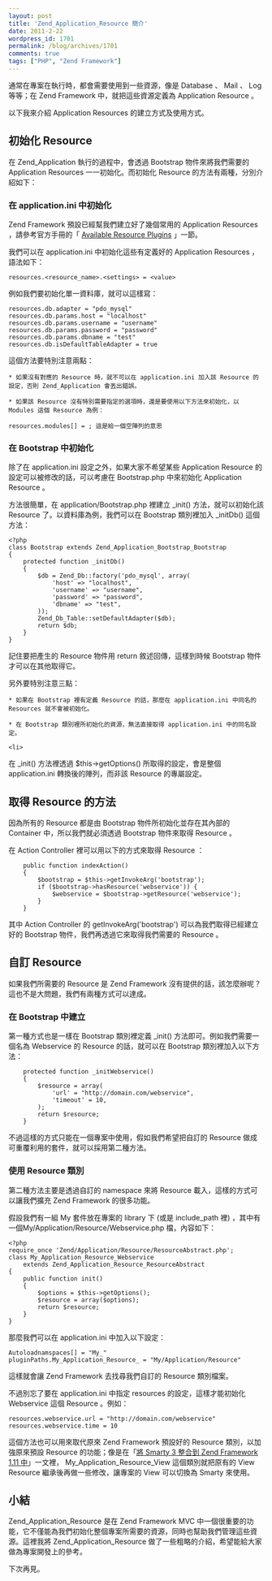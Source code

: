 ```yaml
---
layout: post
title: 'Zend_Application_Resource 簡介'
date: 2011-2-22
wordpress_id: 1701
permalink: /blog/archives/1701
comments: true
tags: ["PHP", "Zend Framework"]
---
```


通常在專案在執行時，都會需要使用到一些資源，像是 Database 、 Mail 、 Log 等等；在 Zend Framework 中，就把這些資源定義為 Application Resource 。

以下我來介紹 Application Resources 的建立方式及使用方式。

<!--more-->

## 初始化 Resource

在 Zend_Application 執行的過程中，會透過 Bootstrap 物件來將我們需要的 Application Resources 一一初始化。而初始化 Resource 的方法有兩種，分別介紹如下：

### 在 application.ini 中初始化

Zend Framework 預設已經幫我們建立好了幾個常用的 Application Resources ，請參考官方手冊的「 [Available Resource Plugins](http://framework.zend.com/manual/en/zend.application.available-resources.html) 」一節。

我們可以在 application.ini 中初始化這些有定義好的 Application Resources ，語法如下：

```
resources.<resource_name>.<settings> = <value>

```

例如我們要初始化單一資料庫，就可以這樣寫：

```
resources.db.adapter = "pdo_mysql"
resources.db.params.host = "localhost"
resources.db.params.username = "username"
resources.db.params.password = "password"
resources.db.params.dbname = "test"
resources.db.isDefaultTableAdapter = true

```

這個方法要特別注意兩點：

    * 如果沒有對應的 Resource 時，就不可以在 application.ini 加入該 Resource 的設定，否則 Zend_Application 會丟出錯誤。
    
    * 如果該 Resource 沒有特別需要指定的選項時，還是要使用以下方法來初始化，以 Modules 這個 Resource 為例：


```
resources.modules[] = ; 這是給一個空陣列的意思

```
    


### 在 Bootstrap 中初始化

除了在 application.ini 設定之外，如果大家不希望某些 Application Resource 的設定可以被修改的話，可以考慮在 Bootstrap.php 中來初始化 Application Resource 。

方法很簡單，在 application/Bootstrap.php 裡建立 _init<ResourceName>() 方法，就可以初始化該 Resource 了。以資料庫為例，我們可以在 Bootstrap 類別裡加入 _initDb() 這個方法：

```
<?php
class Bootstrap extends Zend_Application_Bootstrap_Bootstrap
{
    protected function _initDb()
    {
        $db = Zend_Db::factory('pdo_mysql', array(
            'host' => "localhost",
            'username' => "username",
            'password' => "password",
            'dbname' => "test",
        ));
        Zend_Db_Table::setDefaultAdapter($db);
        return $db;
    }
}

```

記住要把產生的 Resource 物件用 return 敘述回傳，這樣到時候 Bootstrap 物件才可以在其他取得它。

另外要特別注意三點：

    * 如果在 Bootstrap 裡有定義 Resource 的話，那麼在 application.ini 中同名的 Resources 就不會被初始化。
    
    * 在 Bootstrap 類別裡所初始化的資源，無法直接取得 application.ini 中的同名設定。
    
    <li>
        
在 _init<Resource>() 方法裡透過 $this->getOptions() 所取得的設定，會是整個 application.ini 轉換後的陣列，而非該 Resource 的專屬設定。
    </li>


## 取得 Resource 的方法

因為所有的 Resource 都是由 Bootstrap 物件所初始化並存在其內部的 Container 中，所以我們就必須透過 Bootstrap 物件來取得 Resource 。

在 Action Controller 裡可以用以下的方式來取得 Resource ：

```
    public function indexAction()
    {
        $bootstrap = $this->getInvokeArg('bootstrap');
        if ($bootstrap->hasResource('webservice')) {
            $webservice = $bootstrap->getResource('webservice');
        }
    }

```

其中 Action Controller 的 getInvokeArg('bootstrap') 可以為我們取得已經建立好的 Bootstrap 物件，我們再透過它來取得我們需要的 Resource 。

## 自訂 Resource

如果我們所需要的 Resource 是 Zend Framework 沒有提供的話，該怎麼辦呢？這也不是大問題，我們有兩種方式可以達成。

### 在 Bootstrap 中建立

第一種方式也是一樣在 Bootstrap 類別裡定義 _init<CustomResourceName>() 方法即可。例如我們需要一個名為 Webservice 的 Resource 的話，就可以在 Bootstrap 類別裡加入以下方法：

```
    protected function _initWebservice()
    {
        $resource = array(
            'url' = "http://domain.com/webservice",
            'timeout' = 10,
        );
        return $resource;
    }

```

不過這樣的方式只能在一個專案中使用，假如我們希望把自訂的 Resource 做成可重覆利用的套件，就可以採用第二種方法。

### 使用 Resource 類別

第二種方法主要是透過自訂的 namespace 來將 Resource 載入，這樣的方式可以讓我們擴充 Zend Framework 的很多功能。

假設我們有一組 My 套件放在專案的 library 下 (或是 include_path 裡) ，其中有一個My/Application/Resource/Webservice.php 檔，內容如下：

```
<?php
require_once 'Zend/Application/Resource/ResourceAbstract.php';
class My_Application_Resource_Webservice
    extends Zend_Application_Resource_ResourceAbstract
{
    public function init()
    {
        $options = $this->getOptions();
        $resource = array($options);
        return $resource;
    }
}

```
那麼我們可以在 application.ini 中加入以下設定：

```
Autoloadnamspaces[] = "My_"
pluginPaths.My_Application_Resource_ = "My/Application/Resource"

```

這樣就會讓 Zend Framework 去找尋我們自訂的 Resource 類別檔案。

不過別忘了要在 application.ini 中指定 resources 的設定，這樣才能初始化 Webservice 這個 Resource 。例如：

```
resources.webservice.url = "http://domain.com/webservice"
resources.webservice.time = 10

```

這個方法也可以用來取代原來 Zend Framework 預設好的 Resource 類別，以加強原來預設 Resource 的功能；像是在「[將 Smarty 3 整合到 Zend Framework 1.11 中](http://www.jaceju.net/blog/archives/1687)」一文裡， My_Application_Resource_View 這個類別就把原有的 View Resource 繼承後再做一些修改，讓專案的 View 可以切換為 Smarty 來使用。

## 小結

Zend_Application_Resource 是在 Zend Framework MVC 中一個很重要的功能，它不僅能為我們初始化整個專案所需要的資源，同時也幫助我們管理這些資源。這裡我將 Zend_Application_Resource 做了一些粗略的介紹，希望能給大家做為專案開發上的參考。

下次再見。
